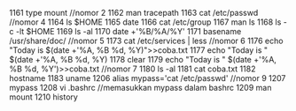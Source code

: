  1161  type mount  //nomor 2
 1162  man tracepath
 1163  cat /etc/passwd  //nomor 4
 1164  ls $HOME
 1165  date
 1166  cat /etc/group
 1167  man ls
 1168  ls -c -lt $HOME
 1169  ls -al
 1170  date +'%B/%A/%Y'
 1171  basename /usr/share/doc/  //nomor 5
 1173  cat /etc/services | less  //nomor 6
 1176  echo "Today is $(date +'%A, %B %d, %Y)">>coba.txt
 1177  echo "Today is " $(date +'%A, %B %d, %Y)
 1178  clear
 1179  echo "Today is " $(date +'%A, %B %d, %Y')>>coba.txt  //nomor 7
 1180  ls -al
 1181  cat coba.txt
 1182  hostname
 1183  uname
 1206  alias mypass='cat /etc/passwd'  //nomor 9
 1207  mypass
 1208  vi .bashrc    //memasukkan mypass dalam bashrc
 1209  man mount
 1210  history

